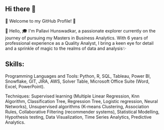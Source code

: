 ## Hi there 👋

🌟 Welcome to my GitHub Profile! 🌟

👋 Hello, 🎓 I'm Pallavi Hunswadkar, a passionate explorer currently on the journey of pursuing my Masters in Business Analytics. With 6 years of professional experience as a Quality Analyst, I bring a keen eye for detail and a sprinkle of magic to the realms of data and analysis✨

## Skills:
Programming Languages and Tools: Python, R, SQL, Tableau, Power BI, Snowflake, GIT, JIRA, AWS, Solver Table, Microsoft Office Suite (Word, Excel, PowerPoint).

Techniques: Supervised learning (Multiple Linear Regression, Knn Algorithm, Classification Tree, Regression Tree, Logistic regression, Neural Networks), Unsupervised algorithms (K-means Clustering, Association Rules, Collaborative Filtering (recommender systems), Statistical Modelling, Hypothesis testing, Data Visualization, Time Series Analytics, Predictive Analytics.

